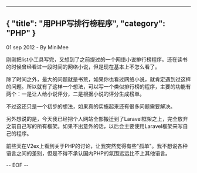 -----
{
    "title": "用PHP写排行榜程序",
    "category": "PHP"
}
-----

<p class="meta">01 sep 2012 - By MiniMee</p>

刚刚把list小工具写完，又想到了之前提过的一个网络小说排行榜程序。还在读书的时候曾经看过一段时间的网络小说，但是现在基本上不怎么看了。

除了时间之外，最大的问题就是书荒，如果你也看过网络小说，就肯定遇到过这样的问题。所以就有了这样一个想法，可以写一个类似排行榜的程序，主要的功能有两个：一是让人给小说评分，二是根据小说的评分生成榜单。

不过这还只是一个初步的想法，如果真的实施起来还有很多问题需要解决。

另外想说的是，今天我已经把个人网站全部搬迁到了Laravel框架之上，完全放弃之前自己写的所有框架。如果不出意外的话，以后会主要使用Laravel框架来写自己的程序。

前些天在V2ex上看到关于PHP的讨论，让我突然觉得有些"孤单"。我不想说各种语言之间的差别，但是不得不承认国内PHP的氛围远远比不上其他语言。

-- EOF --

